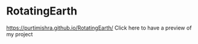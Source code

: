 # RotatingEarth

https://purtimishra.github.io/RotatingEarth/ Click here to have a preview of my project
